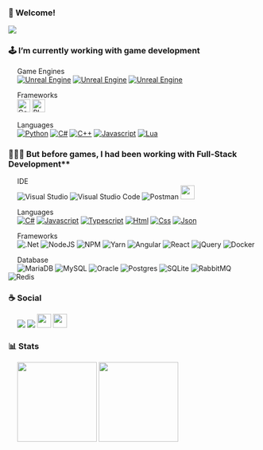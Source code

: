 ### 👋 Welcome! 
![](https://media4.giphy.com/media/5bGYUuT3VEVLa/giphy.gif?cid=ecf05e472cg6c8boir7sqy7e3g0056o9xxayjxtcfg6d06z2&rid=giphy.gif)

### 🕹️ I’m currently working with **game development**

&emsp;
Game Engines
<br/>
&emsp;
[<img src="https://img.shields.io/badge/GODOT-%23FFFFFF.svg?style=for-the-badge&logo=godot-engine" alt="Unreal Engine"/>][link_godot]
[<img src="https://img.shields.io/badge/unity-%23000000.svg?style=for-the-badge&logo=unity&logoColor=white" alt="Unreal Engine"/>][link_unity]
[<img src="https://img.shields.io/badge/unrealengine-%23313131.svg?style=for-the-badge&logo=unrealengine&logoColor=white" alt="Unreal Engine"/>][link_ue]

&emsp;
Frameworks
<br/>
&emsp;
[<img src="https://coronalabs.com/wordpress/wp-content/uploads/2017/12/logo_s.svg" height="26" alt="Corona SDK"/>][link_coronasdk]
[<img src="https://pixijs.com/images/logo.svg" height="26" alt="PIXI JS"/>][link_pixijs]

&emsp;
Languages
<br/>
&emsp;
[<img src="https://img.shields.io/badge/python-3670A0?style=for-the-badge&logo=python&logoColor=ffdd54" alt="Python"/>][link_python]
[<img src="https://img.shields.io/badge/c%23-%23239120.svg?style=for-the-badge&logo=c-sharp&logoColor=white" alt="C#"/>][link_csharp]
[<img src="https://img.shields.io/badge/C%2B%2B-00599C?style=for-the-badge&logo=c%2B%2B" alt="C++"/>][link_cplusplus]
[<img src="https://img.shields.io/badge/javascript-%23323330.svg?style=for-the-badge&logo=javascript&logoColor=%23F7DF1E" alt="Javascript"/>][link_javascript]
[<img src="https://img.shields.io/badge/lua-%232C2D72.svg?style=for-the-badge&logo=lua&logoColor=white" alt="Lua"/>][link_lua]
</div>

### 👨🏻‍💻 But before games, I had been working with Full-Stack Development**

&emsp;
IDE
<br/>
&emsp;
![Visual Studio](https://img.shields.io/badge/Visual%20Studio-5C2D91.svg?style=for-the-badge&logo=visual-studio&logoColor=white)
![Visual Studio Code](https://img.shields.io/badge/Visual%20Studio%20Code-0078d7.svg?style=for-the-badge&logo=visual-studio-code&logoColor=white)
![Postman](https://img.shields.io/badge/Postman-FF6C37?style=for-the-badge&logo=postman&logoColor=white)
<img src="https://dbeaver.com/wp-content/themes/utouch/img/dbeaver_logo_bg.png" height="28">

&emsp;
Languages
<br/>
&emsp;
[<img src="https://img.shields.io/badge/c%23-%23239120.svg?style=for-the-badge&logo=c-sharp&logoColor=white" alt="C#"/>][link_csharp]
[<img src="https://img.shields.io/badge/javascript-%23323330.svg?style=for-the-badge&logo=javascript&logoColor=%23F7DF1E" alt="Javascript"/>][link_javascript]
[<img src="https://img.shields.io/badge/typescript-%23007ACC.svg?style=for-the-badge&logo=typescript&logoColor=white" alt="Typescript"/>][link_typescript]
[<img src="https://img.shields.io/badge/html5-%23E34F26.svg?style=for-the-badge&logo=html5&logoColor=white" alt="Html"/>][link_html]
[<img src="https://img.shields.io/badge/css3-%231572B6.svg?style=for-the-badge&logo=css3&logoColor=white" alt="Css"/>][link_css]
[<img src="https://img.shields.io/badge/json-5E5C5C?style=for-the-badge&logo=json&logoColor=white" alt="Json"/>][link_json]
    
&emsp;
Frameworks
<br/>
&emsp;
![.Net](https://img.shields.io/badge/.NET-5C2D91?style=for-the-badge&logo=.net&logoColor=white)
![NodeJS](https://img.shields.io/badge/node.js-6DA55F?style=for-the-badge&logo=node.js&logoColor=white)
![NPM](https://img.shields.io/badge/NPM-%23000000.svg?style=for-the-badge&logo=npm&logoColor=white)
![Yarn](https://img.shields.io/badge/yarn-%232C8EBB.svg?style=for-the-badge&logo=yarn&logoColor=white)
![Angular](https://img.shields.io/badge/angular-%23DD0031.svg?style=for-the-badge&logo=angular&logoColor=white)
![React](https://img.shields.io/badge/react-%2320232a.svg?style=for-the-badge&logo=react&logoColor=%2361DAFB)
![jQuery](https://img.shields.io/badge/jquery-%230769AD.svg?style=for-the-badge&logo=jquery&logoColor=white)
![Docker](https://img.shields.io/badge/docker-%230db7ed.svg?style=for-the-badge&logo=docker&logoColor=white)
    
&emsp;
Database
<br/>
&emsp;
![MariaDB](https://img.shields.io/badge/MariaDB-003545?style=for-the-badge&logo=mariadb&logoColor=white)
![MySQL](https://img.shields.io/badge/mysql-%2300f.svg?style=for-the-badge&logo=mysql&logoColor=white)
![Oracle](https://img.shields.io/badge/Oracle-F80000?style=for-the-badge&logo=oracle&logoColor=white)
![Postgres](https://img.shields.io/badge/postgres-%23316192.svg?style=for-the-badge&logo=postgresql&logoColor=white)
![SQLite](https://img.shields.io/badge/sqlite-%2307405e.svg?style=for-the-badge&logo=sqlite&logoColor=white)
![RabbitMQ](https://img.shields.io/badge/Rabbitmq-FF6600?style=for-the-badge&logo=rabbitmq&logoColor=white)
![Redis](https://img.shields.io/badge/redis-%23DD0031.svg?style=for-the-badge&logo=redis&logoColor=white)
</div>

### ☕ Social
<div>
    &emsp;
    <a href="https://lluancarlo.itch.io" target="_blank"><img src="https://img.shields.io/badge/Itch.io-FA5C5C?style=for-the-badge&logo=itchdotio&logoColor=white" /></a>
    <a href="https://psnprofiles.com/LuanVeloz1" target="_blank"><img src="https://img.shields.io/badge/Playstation-003791?style=for-the-badge&logo=playstation&logoColor=white" /></a>
    <a href="https://steamcommunity.com/id/luanveloz1" target="_blank"><img src="https://img.shields.io/badge/Steam-%23000000.svg?logo=steam&logoColor=white" height="28"/></a>
    <a href="https://retroachievements.org/user/luanveloz1" target="_blank"><img src="https://i.retroachievements.org/Images/RA_LogoLarge.png" height="28"/></a>
</div>

### 📊 Stats
<div>
    &emsp;
    <img height="160em" src="https://github-readme-stats.vercel.app/api?username=lluancarlo&theme=codeSTACKr&show_icons=true&include_all_commits=true&count_private=true" />
    <img height="160em" src="https://github-readme-stats.vercel.app/api/top-langs/?username=lluancarlo&theme=codeSTACKr&layout=compact&langs_count=6" />
</div>

[link_csharp]: https://github.com/lluancarlo?tab=repositories&q=&type=&language=c%23
[link_cplusplus]: https://github.com/lluancarlo?tab=repositories&q=&type=&language=c%2B%2B
[link_html]: https://github.com/lluancarlo?tab=repositories&q=&type=&language=html
[link_css]: https://github.com/lluancarlo?tab=repositories&q=&type=&language=css
[link_javascript]: https://github.com/lluancarlo?tab=repositories&q=&type=&language=javascript
[link_typescript]: https://github.com/lluancarlo?tab=repositories&q=&type=&language=typescript
[link_json]: https://github.com/lluancarlo?tab=repositories&q=&type=&language=json
[link_lua]: https://github.com/lluancarlo?tab=repositories&q=&type=&language=lua
[link_python]: https://github.com/lluancarlo?tab=repositories&q=&type=&language=python
[link_coronasdk]: https://coronalabs.com/
[link_pixijs]: https://pixijs.com/
[link_unity]: https://unity.com/
[link_ue]: https://www.unrealengine.com/
[link_godot]: https://github.com/lluancarlo?tab=repositories&q=&type=&language=GDScript
